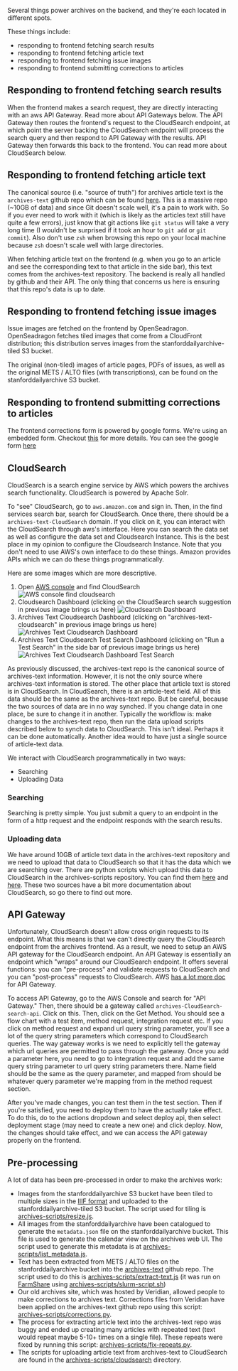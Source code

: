Several things power archives on the backend, and they're each located in different spots.

These things include:
- responding to frontend fetching search results
- responding to frontend fetching article text
- responding to frontend fetching issue images
- responding to frontend submitting corrections to articles

## Responding to frontend fetching search results
When the frontend makes a search request, they are directly interacting with an aws API Gateway. Read more about API Gateways below. The API Gateway then routes the frontend's request to the CloudSearch endpoint, at which point the server backing the CloudSearch endpoint will process the search query and then respond to API Gateway with the results. API Gateway then forwards this back to the frontend. You can read more about CloudSearch below.

## Responding to frontend fetching article text
The canonical source (i.e. "source of truth") for archives article text is the `archives-text` github repo which can be found [here](https://github.com/thestanforddaily/archives-text). This is a massive repo (~10GB of data) and since Git doesn't scale well, it's a pain to work with. So if you ever need to work with it (which is likely as the articles text still have quite a few errors), just know that git actions like `git status` will take a very long time (I wouldn't be surprised if it took an hour to `git add` or `git commit`). Also don't use `zsh` when browsing this repo on your local machine because `zsh` doesn't scale well with large directories. 

When fetching article text on the frontend (e.g. when you go to an article and see the corresponding text to that article in the side bar), this text comes from the archives-text repository. The backend is really all handled by github and their API. The only thing that concerns us here is ensuring that this repo's data is up to date.

## Responding to frontend fetching issue images
Issue images are fetched on the frontend by OpenSeadragon. OpenSeadragon fetches tiled images that come from a CloudFront distribution; this distribution serves images from the stanforddailyarchive-tiled S3 bucket.

The original (non-tiled) images of article pages, PDFs of issues, as well as the original METS / ALTO files (with transcriptions), can be found on the stanforddailyarchive S3 bucket.

## Responding to frontend submitting corrections to articles
The frontend corrections form is powered by google forms. We're using an embedded form. Checkout [this](https://trevorfox.com/2015/06/dynamically-pre-fill-google-forms-with-mailchimp-merge-tags/) for more details. You can see the google form [here](https://docs.google.com/forms/d/e/1FAIpQLSf8BdqmWzBnOTVg9AS_diCDUbLO-JB3T_BJHo72PzwQGZo5oQ/viewform?embedded=false)

## CloudSearch
CloudSearch is a search engine service by AWS which powers the archives search functionality. CloudSearch is powered by Apache Solr. 

To "see" CloudSearch, go to `aws.amazon.com` and sign in. Then, in the find services search bar, search for CloudSearch. Once there, there should be a `archives-text-CloudSearch` domain. If you click on it, you can interact with the CloudSearch through aws's interface. Here you can search the data set as well as configure the data set and Cloudsearch Instance. This is the best place in my opinion to configure the Cloudsearch Instance. Note that you don't need to use AWS's own interface to do these things. Amazon provides APIs which we can do these things programmatically. 

Here are some images which are more descriptive. 

1. Open [AWS console](http://console.aws.amazon.com/) and find CloudSearch
   ![AWS console find cloudsearch](img/aws_console_find_cloudsearch.png)
2. Cloudsearch Dashboard (clicking on the CloudSearch search suggestion in previous image brings us here)
    ![Cloudsearch Dashboard](img/cloudsearch_dashboard.png)
3. Archives Text Cloudsearch Dashboard (clicking on "archives-text-cloudsearch" in previous image brings us here)
    ![Archives Text Cloudsearch Dashboard](img/archives_text_cloudsearch_dashboard.png)
4. Archives Text Cloudsearch Test Search Dashboard (clicking on "Run a Test Search" in the side bar of previous image brings us here)
   ![Archives Text Cloudsearch Dashboard Test Search](img/archives_text_cloudsearch_dashboard_test_search.png)

As previously discussed, the archives-text repo is the canonical source of archives-text information. However, it is not the only source where archives-text information is stored. The other place that article text is stored is in CloudSearch. In CloudSearch, there is an article-text field. All of this data should be the same as the archives-text repo. But be careful, because the two sources of data are in no way synched. If you change data in one place, be sure to change it in another. Typically the workflow is: make changes to the archives-text repo, then run the data upload scripts described below to synch data to CloudSearch. This isn't ideal. Perhaps it can be done automatically. Another idea would to have just a single source of article-text data. 

We interact with CloudSearch programmatically in two ways:

- Searching
- Uploading Data

### Searching
Searching is pretty simple. You just submit a query to an endpoint in the form of a http request and the endpoint responds with the search results. 

### Uploading data
We have around 10GB of article text data in the archives-text repository and we need to upload that data to CloudSearch so that it has the data which we are searching over. There are python scripts which upload this data to CloudSearch in the archives-scripts repository. You can find them [here](https://github.com/thestanforddaily/archives-scripts) and [here](https://github.com/TheStanfordDaily/archives-scripts/tree/master/CloudSearch). These two sources have a bit more documentation about CloudSearch, so go there to find out more.

## API Gateway
Unfortunately, CloudSearch doesn't allow cross origin requests to its endpoint. What this means is that we can't directly query the CloudSearch endpoint from the archives frontend. As a result, we need to setup an AWS API gateway for the CloudSearch endpoint. An API Gateway is essentially an endpoint which "wraps" around our CloudSearch endpoint. It offers several functions: you can "pre-process" and validate requests to CloudSearch and you can "post-process" requests to CloudSearch. AWS [has a lot more doc](https://docs.aws.amazon.com/apigateway/latest/developerguide/welcome.html) for API Gateway. 

To access API Gateway, go to the AWS Console and search for "API Gateway." Then, there should be a gateway called `archives-CloudSearch-search-api`. Click on this. Then, click on the Get Method. You should see a flow chart with a test item, method request, integration request etc. If you click on method request and expand url query string parameter, you'll see a lot of the query string parameters which correspond to CloudSearch queries. The way gateway works is we need to explicitly tell the gateway which url queries are permitted to pass through the gateway. Once you add a parameter here, you need to go to integration request and add the same query string parameter to url query string parameters there. Name field should be the same as the query parameter, and mapped from should be whatever query parameter we're mapping from in the method request section. 

After you've made changes, you can test them in the test section. Then if you're satisfied, you need to deploy them to have the actually take effect. To do this, do to the actions dropdown and select deploy api, then select deployment stage (may need to create a new one) and click deploy. Now, the changes should take effect, and we can access the API gateway properly on the frontend. 

## Pre-processing
A lot of data has been pre-processed in order to make the archives work:

- Images from the stanforddailyarchive S3 bucket have been tiled to multiple sizes in the [IIIF format](https://iiif.io/) and uploaded to the stanforddailyarchive-tiled S3 bucket. The script used for tiling is [archives-scripts/resize.js](https://github.com/TheStanfordDaily/archives-scripts/blob/master/resize.js).
- All images from the stanforddailyarchive have been catalogued to generate the `metadata.json` file on the stanforddailyarchive bucket. This file is used to generate the calendar view on the archives web UI. The script used to generate this metadata is at [archives-scripts/list_metadata.js](https://github.com/TheStanfordDaily/archives-scripts/blob/master/list_metadata.js).
- Text has been extracted from METS / ALTO files on the stanforddailyarchive bucket into the [archives-text](https://github.com/TheStanfordDaily/archives-text) github repo. The script used to do this is [archives-scripts/extract-text.js](https://github.com/TheStanfordDaily/archives-scripts/blob/master/extract-text.js) (it was run on [FarmShare](https://web.stanford.edu/group/farmshare/cgi-bin/wiki/index.php/FarmShare_2) using [archives-scripts/slurm-script.sh](https://github.com/TheStanfordDaily/archives-scripts/blob/master/slurm-script.sh))
- Our old archives site, which was hosted by Veridian, allowed people to make corrections to archives text. Corrections files from Veridian have been applied on the archives-text github repo using this script: [archives-scripts/corrections.py](https://github.com/TheStanfordDaily/archives-scripts/blob/master/corrections.py).
- The process for extracting article text into the archives-text repo was buggy and ended up creating many articles with repeated text (text would repeat maybe 5-10+ times on a single file). These repeats were fixed by running this script: [archives-scripts/fix-repeats.py](https://github.com/TheStanfordDaily/archives-scripts/blob/master/fix-repeats.py).
- The scripts for uploading article text from archives-text to CloudSearch are found in the [archives-scripts/cloudsearch](https://github.com/TheStanfordDaily/archives-scripts/tree/master/cloudsearch) directory.
